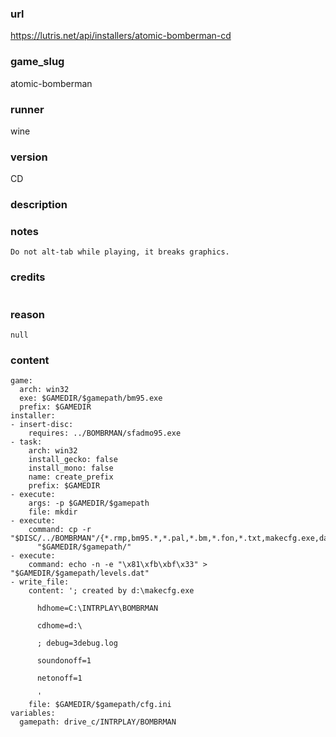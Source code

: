 ### url

https://lutris.net/api/installers/atomic-bomberman-cd

### game_slug

atomic-bomberman

### runner

wine

### version

CD

### description



### notes

```
Do not alt-tab while playing, it breaks graphics.
```

### credits

```

```

### reason

```
null
```

### content

```
game:
  arch: win32
  exe: $GAMEDIR/$gamepath/bm95.exe
  prefix: $GAMEDIR
installer:
- insert-disc:
    requires: ../BOMBRMAN/sfadmo95.exe
- task:
    arch: win32
    install_gecko: false
    install_mono: false
    name: create_prefix
    prefix: $GAMEDIR
- execute:
    args: -p $GAMEDIR/$gamepath
    file: mkdir
- execute:
    command: cp -r "$DISC/../BOMBRMAN"/{*.rmp,bm95.*,*.pal,*.bm,*.fon,*.txt,makecfg.exe,data,tools,winereg}
      "$GAMEDIR/$gamepath/"
- execute:
    command: echo -n -e "\x81\xfb\xbf\x33" > "$GAMEDIR/$gamepath/levels.dat"
- write_file:
    content: '; created by d:\makecfg.exe

      hdhome=C:\INTRPLAY\BOMBRMAN

      cdhome=d:\

      ; debug=3debug.log

      soundonoff=1

      netonoff=1

      '
    file: $GAMEDIR/$gamepath/cfg.ini
variables:
  gamepath: drive_c/INTRPLAY/BOMBRMAN

```

